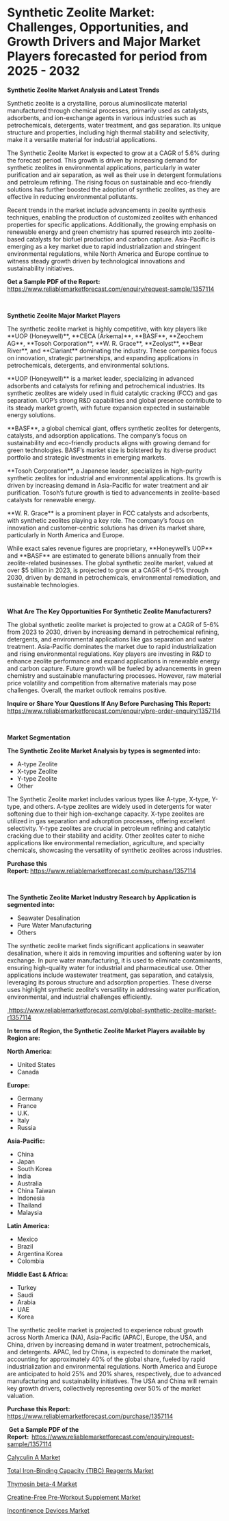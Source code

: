 <p><h1>Synthetic Zeolite Market: Challenges, Opportunities, and Growth Drivers and Major Market Players forecasted for period from 2025 - 2032</h1></p><p><strong>Synthetic Zeolite Market Analysis and Latest Trends</strong></p>
<p><p>Synthetic zeolite is a crystalline, porous aluminosilicate material manufactured through chemical processes, primarily used as catalysts, adsorbents, and ion-exchange agents in various industries such as petrochemicals, detergents, water treatment, and gas separation. Its unique structure and properties, including high thermal stability and selectivity, make it a versatile material for industrial applications.</p><p>The Synthetic Zeolite Market is expected to grow at a CAGR of 5.6% during the forecast period. This growth is driven by increasing demand for synthetic zeolites in environmental applications, particularly in water purification and air separation, as well as their use in detergent formulations and petroleum refining. The rising focus on sustainable and eco-friendly solutions has further boosted the adoption of synthetic zeolites, as they are effective in reducing environmental pollutants.</p><p>Recent trends in the market include advancements in zeolite synthesis techniques, enabling the production of customized zeolites with enhanced properties for specific applications. Additionally, the growing emphasis on renewable energy and green chemistry has spurred research into zeolite-based catalysts for biofuel production and carbon capture. Asia-Pacific is emerging as a key market due to rapid industrialization and stringent environmental regulations, while North America and Europe continue to witness steady growth driven by technological innovations and sustainability initiatives.</p></p>
<p><strong>Get a Sample PDF of the Report:&nbsp;</strong> <a href="https://www.reliablemarketforecast.com/enquiry/request-sample/1357114?utm_campaign=1097&utm_medium=2&utm_source=Github&utm_content=ia&utm_term=24012025&utm_id=synthetic-zeolite">https://www.reliablemarketforecast.com/enquiry/request-sample/1357114</a></p>
<p>&nbsp;</p>
<p><strong>Synthetic Zeolite Major Market Players</strong></p>
<p><p>The synthetic zeolite market is highly competitive, with key players like **UOP (Honeywell)**, **CECA (Arkema)**, **BASF**, **Zeochem AG**, **Tosoh Corporation**, **W. R. Grace**, **Zeolyst**, **Bear River**, and **Clariant** dominating the industry. These companies focus on innovation, strategic partnerships, and expanding applications in petrochemicals, detergents, and environmental solutions.</p><p>**UOP (Honeywell)** is a market leader, specializing in advanced adsorbents and catalysts for refining and petrochemical industries. Its synthetic zeolites are widely used in fluid catalytic cracking (FCC) and gas separation. UOP’s strong R&D capabilities and global presence contribute to its steady market growth, with future expansion expected in sustainable energy solutions.</p><p>**BASF**, a global chemical giant, offers synthetic zeolites for detergents, catalysts, and adsorption applications. The company’s focus on sustainability and eco-friendly products aligns with growing demand for green technologies. BASF’s market size is bolstered by its diverse product portfolio and strategic investments in emerging markets.</p><p>**Tosoh Corporation**, a Japanese leader, specializes in high-purity synthetic zeolites for industrial and environmental applications. Its growth is driven by increasing demand in Asia-Pacific for water treatment and air purification. Tosoh’s future growth is tied to advancements in zeolite-based catalysts for renewable energy.</p><p>**W. R. Grace** is a prominent player in FCC catalysts and adsorbents, with synthetic zeolites playing a key role. The company’s focus on innovation and customer-centric solutions has driven its market share, particularly in North America and Europe.</p><p>While exact sales revenue figures are proprietary, **Honeywell’s UOP** and **BASF** are estimated to generate billions annually from their zeolite-related businesses. The global synthetic zeolite market, valued at over $5 billion in 2023, is projected to grow at a CAGR of 5-6% through 2030, driven by demand in petrochemicals, environmental remediation, and sustainable technologies.</p></p>
<p>&nbsp;</p>
<p><strong>What Are The Key Opportunities For Synthetic Zeolite Manufacturers?</strong></p>
<p><p>The global synthetic zeolite market is projected to grow at a CAGR of 5-6% from 2023 to 2030, driven by increasing demand in petrochemical refining, detergents, and environmental applications like gas separation and water treatment. Asia-Pacific dominates the market due to rapid industrialization and rising environmental regulations. Key players are investing in R&D to enhance zeolite performance and expand applications in renewable energy and carbon capture. Future growth will be fueled by advancements in green chemistry and sustainable manufacturing processes. However, raw material price volatility and competition from alternative materials may pose challenges. Overall, the market outlook remains positive.</p></p>
<p><strong>Inquire or Share Your Questions If Any Before Purchasing This Report:</strong> <a href="https://www.reliablemarketforecast.com/enquiry/pre-order-enquiry/1357114?utm_campaign=1097&utm_medium=2&utm_source=Github&utm_content=ia&utm_term=24012025&utm_id=synthetic-zeolite">https://www.reliablemarketforecast.com/enquiry/pre-order-enquiry/1357114</a></p>
<p>&nbsp;</p>
<p><strong>Market Segmentation</strong></p>
<p><strong>The Synthetic Zeolite Market Analysis by types is segmented into:</strong></p>
<p><ul><li>A-type Zeolite</li><li>X-type Zeolite</li><li>Y-type Zeolite</li><li>Other</li></ul></p>
<p><p>The Synthetic Zeolite market includes various types like A-type, X-type, Y-type, and others. A-type zeolites are widely used in detergents for water softening due to their high ion-exchange capacity. X-type zeolites are utilized in gas separation and adsorption processes, offering excellent selectivity. Y-type zeolites are crucial in petroleum refining and catalytic cracking due to their stability and acidity. Other zeolites cater to niche applications like environmental remediation, agriculture, and specialty chemicals, showcasing the versatility of synthetic zeolites across industries.</p></p>
<p><strong>Purchase this Report:&nbsp;</strong><a href="https://www.reliablemarketforecast.com/purchase/1357114?utm_campaign=1097&utm_medium=2&utm_source=Github&utm_content=ia&utm_term=24012025&utm_id=synthetic-zeolite">https://www.reliablemarketforecast.com/purchase/1357114</a></p>
<p>&nbsp;</p>
<p><strong>The Synthetic Zeolite Market Industry Research by Application is segmented into:</strong></p>
<p><ul><li>Seawater Desalination</li><li>Pure Water Manufacturing</li><li>Others</li></ul></p>
<p><p>The synthetic zeolite market finds significant applications in seawater desalination, where it aids in removing impurities and softening water by ion exchange. In pure water manufacturing, it is used to eliminate contaminants, ensuring high-quality water for industrial and pharmaceutical use. Other applications include wastewater treatment, gas separation, and catalysis, leveraging its porous structure and adsorption properties. These diverse uses highlight synthetic zeolite's versatility in addressing water purification, environmental, and industrial challenges efficiently.</p></p>
<p><a href="https://www.reliablemarketforecast.com/global-synthetic-zeolite-market-r1357114?utm_campaign=1097&utm_medium=2&utm_source=Github&utm_content=ia&utm_term=24012025&utm_id=synthetic-zeolite">&nbsp;https://www.reliablemarketforecast.com/global-synthetic-zeolite-market-r1357114</a></p>
<p><strong>In terms of Region, the Synthetic Zeolite Market Players available by Region are:</strong></p>
<p>
    <p> <strong> North America: </strong>
        <ul>
            <li>United States</li>
            <li>Canada</li>
        </ul>
        </p> 
    <p> <strong> Europe: </strong>
        <ul>
            <li>Germany</li>
            <li>France</li>
            <li>U.K.</li>
            <li>Italy</li>
            <li>Russia</li>
        </ul>
        </p> 
    <p> <strong> Asia-Pacific: </strong>
        <ul>
            <li>China</li>
            <li>Japan</li>
            <li>South Korea</li>
            <li>India</li>
            <li>Australia</li>
            <li>China Taiwan</li>
            <li>Indonesia</li>
            <li>Thailand</li>
            <li>Malaysia</li>
        </ul>
        </p> 
    <p> <strong> Latin America: </strong>
        <ul>
            <li>Mexico</li>
            <li>Brazil</li>
            <li>Argentina Korea</li>
            <li>Colombia</li>
        </ul>
        </p> 
    <p> <strong> Middle East & Africa: </strong>
        <ul>
            <li>Turkey</li>
            <li>Saudi</li>
            <li>Arabia</li>
            <li>UAE</li>
            <li>Korea</li>
        </ul>
    </p>
    </p>
<p><p>The synthetic zeolite market is projected to experience robust growth across North America (NA), Asia-Pacific (APAC), Europe, the USA, and China, driven by increasing demand in water treatment, petrochemicals, and detergents. APAC, led by China, is expected to dominate the market, accounting for approximately 40% of the global share, fueled by rapid industrialization and environmental regulations. North America and Europe are anticipated to hold 25% and 20% shares, respectively, due to advanced manufacturing and sustainability initiatives. The USA and China will remain key growth drivers, collectively representing over 50% of the market valuation.</p></p>
<p><strong>Purchase this Report: </strong><a href="https://www.reliablemarketforecast.com/purchase/1357114?utm_campaign=1097&utm_medium=2&utm_source=Github&utm_content=ia&utm_term=24012025&utm_id=synthetic-zeolite">https://www.reliablemarketforecast.com/purchase/1357114</a></p>
<p>&nbsp;<strong>Get a Sample PDF of the Report:&nbsp;&nbsp;</strong><a href="https://www.reliablemarketforecast.com/enquiry/request-sample/1357114?utm_campaign=1097&utm_medium=2&utm_source=Github&utm_content=ia&utm_term=24012025&utm_id=synthetic-zeolite">https://www.reliablemarketforecast.com/enquiry/request-sample/1357114</a></p>
<p><strong></strong></p>
<p><p><a href="https://www.linkedin.com/pulse/calyculin-market-shifts-strategic-analysis-2025-2032-bjxpc?utm_campaign=1097&utm_medium=2&utm_source=Github&utm_content=ia&utm_term=24012025&utm_id=synthetic-zeolite">Calyculin A Market</a></p><p><a href="https://www.linkedin.com/pulse/detailed-report-total-iron-binding-capacity-tibc-reagents-yafjf?utm_campaign=1097&utm_medium=2&utm_source=Github&utm_content=ia&utm_term=24012025&utm_id=synthetic-zeolite">Total Iron-Binding Capacity (TIBC) Reagents Market</a></p><p><a href="https://www.linkedin.com/pulse/thymosin-beta-4-market-size-demand-supply-situation-share-volume-3szbf?utm_campaign=1097&utm_medium=2&utm_source=Github&utm_content=ia&utm_term=24012025&utm_id=synthetic-zeolite">Thymosin beta-4 Market</a></p><p><a href="https://www.linkedin.com/pulse/analytics-driven-insights-creatine-free-pre-workout-hhdmf?utm_campaign=1097&utm_medium=2&utm_source=Github&utm_content=ia&utm_term=24012025&utm_id=synthetic-zeolite">Creatine-Free Pre-Workout Supplement Market</a></p><p><a href="https://www.linkedin.com/pulse/navigating-global-incontinence-devices-market-landscape-iusle?utm_campaign=1097&utm_medium=2&utm_source=Github&utm_content=ia&utm_term=24012025&utm_id=synthetic-zeolite">Incontinence Devices Market</a></p></p>
